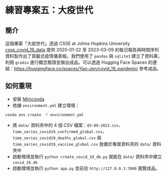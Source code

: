 # 練習專案五：大疫世代

## 簡介

這個專案「大疫世代」透過 CSSE at Johns Hopkins University [csse_covid_19_data](https://github.com/CSSEGISandData/COVID-19/tree/master/csse_covid_19_data) 提供 2020-01-22 至 2023-03-09 的每日報告與時間序列資料製作出了頁籤式疫情儀表板。我們使用了 `pandas` 與 `sqlite3` 建立了資料庫，利用 `gradio` 進行概念驗證並做出成品。可以透過 Hugging Face Spaces 的連結：<https://huggingface.co/spaces/Yao-Jen/covid_19_pandemic> 參考成品。

## 如何重現

- 安裝 [Miniconda](https://docs.anaconda.com/miniconda)
- 依據 `environment.yml` 建立環境：

```bash
conda env create -f environment.yml
```

- 將 `data/` 資料夾中的 4 個 CSV 檔案：`03-09-2023.csv`、`time_series_covid19_confirmed_global.csv`、`time_series_covid19_deaths_global.csv` 與 `time_series_covid19_vaccine_global.csv` 放置於專案資料夾的 `data/` 資料夾中
- 啟動環境並執行 `python create_covid_19_db.py` 就能在 `data/` 資料夾中建立 `covid_19.db`
- 啟動環境並執行 `python app.py` 並前往 `http://127.0.0.1:7860` 瀏覽成品。

